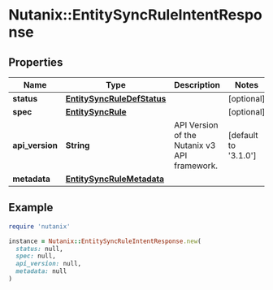 # Nutanix::EntitySyncRuleIntentResponse

## Properties

| Name | Type | Description | Notes |
| ---- | ---- | ----------- | ----- |
| **status** | [**EntitySyncRuleDefStatus**](EntitySyncRuleDefStatus.md) |  | [optional] |
| **spec** | [**EntitySyncRule**](EntitySyncRule.md) |  | [optional] |
| **api_version** | **String** | API Version of the Nutanix v3 API framework. | [default to &#39;3.1.0&#39;] |
| **metadata** | [**EntitySyncRuleMetadata**](EntitySyncRuleMetadata.md) |  |  |

## Example

```ruby
require 'nutanix'

instance = Nutanix::EntitySyncRuleIntentResponse.new(
  status: null,
  spec: null,
  api_version: null,
  metadata: null
)
```

